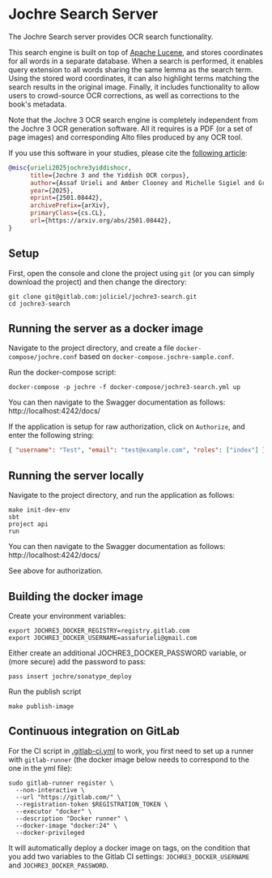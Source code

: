 # Jochre Search Server

The Jochre Search server provides OCR search functionality.

This search engine is built on top of [Apache Lucene](https://lucene.apache.org/), and stores coordinates for all words in a separate database.
When a search is performed, it enables query extension to all words sharing the same lemma as the search term.
Using the stored word coordinates, it can also highlight terms matching the search results in the original image.
Finally, it includes functionality to allow users to crowd-source OCR corrections, as well as corrections to the book's metadata.

Note that the Jochre 3 OCR search engine is completely independent from the Jochre 3 OCR generation software.
All it requires is a PDF (or a set of page images) and corresponding Alto files produced by any OCR tool.

If you use this software in your studies, please cite the [following article](https://arxiv.org/abs/2501.08442):

```bibtex
@misc{urieli2025jochre3yiddishocr,
      title={Jochre 3 and the Yiddish OCR corpus},
      author={Assaf Urieli and Amber Clooney and Michelle Sigiel and Grisha Leyfer},
      year={2025},
      eprint={2501.08442},
      archivePrefix={arXiv},
      primaryClass={cs.CL},
      url={https://arxiv.org/abs/2501.08442},
}
```

## Setup

First, open the console and clone the project using `git` (or you can simply download the project) and then change the directory:

```shell
git clone git@gitlab.com:joliciel/jochre3-search.git
cd jochre3-search
```

## Running the server as a docker image

Navigate to the project directory, and create a file `docker-compose/jochre.conf` based on `docker-compose.jochre-sample.conf`.

Run the docker-compose script:

```shell
docker-compose -p jochre -f docker-compose/jochre3-search.yml up
```

You can then navigate to the Swagger documentation as follows: http://localhost:4242/docs/

If the application is setup for raw authorization, click on `Authorize`, and enter the following string:

```json
{ "username": "Test", "email": "test@example.com", "roles": ["index"] }
```

## Running the server locally

Navigate to the project directory, and run the application as follows:

```shell
make init-dev-env
sbt
project api
run
```

You can then navigate to the Swagger documentation as follows: http://localhost:4242/docs/

See above for authorization.

## Building the docker image

Create your environment variables:

```shell
export JOCHRE3_DOCKER_REGISTRY=registry.gitlab.com
export JOCHRE3_DOCKER_USERNAME=assafurieli@gmail.com
```

Either create an additional JOCHRE3_DOCKER_PASSWORD variable, or (more secure) add the password to pass:

```shell
pass insert jochre/sonatype_deploy
```

Run the publish script

```shell
make publish-image
```

## Continuous integration on GitLab

For the CI script in [.gitlab-ci.yml](.gitlab-ci.yml) to work, you first need to set up a runner with `gitlab-runner` (the docker image below needs to correspond to the one in the yml file):

```shell
sudo gitlab-runner register \
  --non-interactive \
  --url "https://gitlab.com/" \
  --registration-token $REGISTRATION_TOKEN \
  --executor "docker" \
  --description "Docker runner" \
  --docker-image "docker:24" \
  --docker-privileged
```

It will automatically deploy a docker image on tags, on the condition that you add two variables to the Gitlab CI settings: `JOCHRE3_DOCKER_USERNAME` and `JOCHRE3_DOCKER_PASSWORD`.
